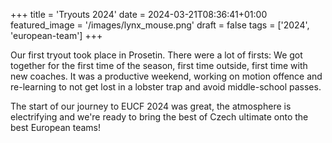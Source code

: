 +++
title = 'Tryouts 2024'
date = 2024-03-21T08:36:41+01:00
featured_image = '/images/lynx_mouse.png'
draft = false
tags = ['2024', 'european-team']
+++

Our first tryout took place in Prosetin. There were a lot of firsts: We got together for the first time of the season, first time outside, first time with new coaches. It was a productive weekend, working on motion offence and re-learning to not get lost in a lobster trap and avoid middle-school passes.

<!--more-->

The start of our journey to EUCF 2024 was great, the atmosphere is electrifying and we're ready to bring the best of Czech ultimate onto the best European teams!
